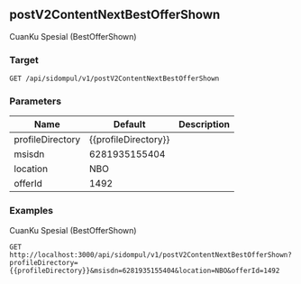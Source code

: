 ## postV2ContentNextBestOfferShown
CuanKu Spesial (BestOfferShown)

### Target
```
GET /api/sidompul/v1/postV2ContentNextBestOfferShown
```

### Parameters
Name | Default | Description
--- | --- | ---
profileDirectory|{{profileDirectory}}|
msisdn|6281935155404|
location|NBO|
offerId|1492|



### Examples
CuanKu Spesial (BestOfferShown)
```
GET http://localhost:3000/api/sidompul/v1/postV2ContentNextBestOfferShown?profileDirectory={{profileDirectory}}&msisdn=6281935155404&location=NBO&offerId=1492
```


